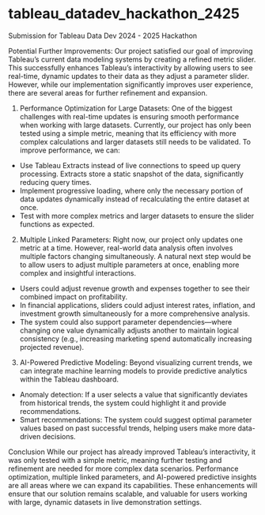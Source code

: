 # tableau_datadev_hackathon_2425
Submission for Tableau Data Dev 2024 - 2025 Hackathon

Potential Further Improvements:
Our project satisfied our goal of improving Tableau’s current data modeling systems by creating a refined metric slider. This successfully enhances Tableau’s interactivity by allowing users to see real-time, dynamic updates to their data as they adjust a parameter slider. However, while our implementation significantly improves user experience, there are several areas for further refinement and expansion.  

1. Performance Optimization for Large Datasets:
One of the biggest challenges with real-time updates is ensuring smooth performance when working with large datasets. Currently, our project has only been tested using a simple metric, meaning that its efficiency with more complex calculations and larger datasets still needs to be validated. To improve performance, we can:  
- Use Tableau Extracts instead of live connections to speed up query processing. Extracts store a static snapshot of the data, significantly reducing query times.  
- Implement progressive loading, where only the necessary portion of data updates dynamically instead of recalculating the entire dataset at once. 
- Test with more complex metrics and larger datasets to ensure the slider functions as expected.

2. Multiple Linked Parameters:
Right now, our project only updates one metric at a time. However, real-world data analysis often involves multiple factors changing simultaneously. A natural next step would be to allow users to adjust multiple parameters at once, enabling more complex and insightful interactions.  
- Users could adjust revenue growth and expenses together to see their combined impact on profitability.  
- In financial applications, sliders could adjust interest rates, inflation, and investment growth simultaneously for a more comprehensive analysis.  
- The system could also support parameter dependencies—where changing one value dynamically adjusts another to maintain logical consistency (e.g., increasing marketing spend automatically increasing projected revenue).  

3. AI-Powered Predictive Modeling:
Beyond visualizing current trends, we can integrate machine learning models to provide predictive analytics within the Tableau dashboard.  
- Anomaly detection: If a user selects a value that significantly deviates from historical trends, the system could highlight it and provide recommendations.  
- Smart recommendations: The system could suggest optimal parameter values based on past successful trends, helping users make more data-driven decisions.  

Conclusion
While our project has already improved Tableau’s interactivity, it was only tested with a simple metric, meaning further testing and refinement are needed for more complex data scenarios. Performance optimization, multiple linked parameters, and AI-powered predictive insights are all areas where we can expand its capabilities. These enhancements will ensure that our solution remains scalable, and valuable for users working with large, dynamic datasets in live demonstration settings. 
